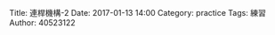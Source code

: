 Title: 連桿機構-2
Date: 2017-01-13 14:00
Category: practice
Tags: 練習
Author: 40523122

 
<!-- PELICAN_END_SUMMARY -->


<!-- 導入 Brython 標準程式庫 -->
<script type="text/javascript" src="https://cdn.rawgit.com/brython-dev/brython/master/www/src/brython_dist.js">
</script>
 
<!-- 啟動 Brython -->
<script>
window.onload=function(){
brython(1);
}
</script>
 
<!-- 以下可以執行  Brython 程式 -->
<canvas id="onebar" width="800" height="400"></canvas>
<script type="text/python3">
from browser import document
from browser import window
from browser import timer
import math
canvas = document["onebar"]
ctx = canvas.getContext("2d")
 
# 畫圓函式
def circle(x,y,r):
    ctx.beginPath()
    ctx.arc(x, y, r, 0, math.pi*2, True)
    ctx.fill()
    ctx.closePath()
 #畫直線函式
def line(x1, y1, x2, y2):
    # 以下可以利用 ctx 物件進行畫圖
    # 先畫一條直線
    ctx.beginPath()
    # 設定線的寬度為 1 個單位
    ctx.lineWidth = 1
    # 將畫筆移動到 (x1, y1) 座標點
    ctx.moveTo(x1, y1)
    # 然後畫直線到 (x2, y2) 座標點
    ctx.lineTo(x2, y2)
    # 設定顏色為藍色, 也可以使用 "rgb(0, 0, 255)" 字串設定顏色值
    ctx.strokeStyle = "blue"
    # 實際執行畫線
    ctx.stroke()
    ctx.closePath()
 
line(200, 200, 200, 300)
circle(200, 200, 5)

x1 = 200
y1 = 200

r = 100
deg = math.pi/180
theta = 0

def animate():
    global theta
    # 刷新畫布
    ctx.clearRect(0, 0, canvas.width, canvas.height)
    # 逐一重新繪製直線與圓心球
    x2 = x1 +  r*math.cos(theta*deg)
    y2 = y1 +  r*math.sin(theta*deg)
    line(x1, y1, x2, y2)
    x3 = 400
    y3 = 200
    x4 = x3 +  r*math.cos(theta*deg)
    y4 = y3 +  r*math.sin(theta*deg)
    line(x3, y3, x4, y4)
    
   
    # 再加一條小線段
    
    x5 = x2 + 200
    y5 = x2 + 200
    x5 = x4
    y5 = y4
    line(x2, y2, x5, y5)

    circle(x1, y1, 5)
    circle(400, y1, 5)
    theta += 1
 
timer.set_interval(animate, 50)
</script>

